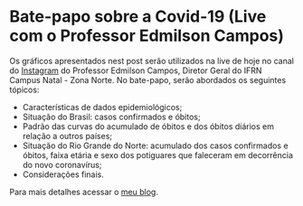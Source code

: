 # Bate-papo sobre a Covid-19 (Live com o Professor Edmilson Campos)

Os gráficos apresentados nest post serão utilizados na live de hoje no canal do [Instagram](https://www.instagram.com/edmilsoncamposprof/) do Professor Edmilson Campos, Diretor Geral do IFRN Campus Natal - Zona Norte. No bate-papo, serão abordados os seguintes tópicos:

* Características de dados epidemiológicos;
* Situação do Brasil: casos confirmados e óbitos;
* Padrão das curvas do acumulado de óbitos e dos óbitos diários em relação a outros países;
* Situação do Rio Grande do Norte: acumulado dos casos confirmados e óbitos, faixa etária e sexo dos potiguares que faleceram em decorrência do novo coronavírus;
* Considerações finais.

Para mais detalhes acessar o [meu blog](https://thiagovalentim.netlify.app/post/bate-papo-sobre-a-covid-19/).

